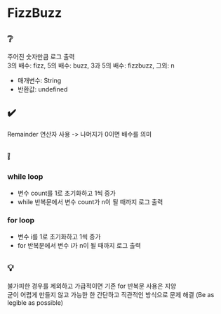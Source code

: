 # FizzBuzz

## ❔
주어진 숫자만큼 로그 출력  
3의 배수: fizz, 5의 배수: buzz, 3과 5의 배수: fizzbuzz, 그외: n
- 매개변수: String
- 반환값: undefined

## ✔️
Remainder 연산자 사용 -> 나머지가 0이면 배수를 의미

## ❕
### while loop
- 변수 count를 1로 초기화하고 1씩 증가
- while 반복문에서 변수 count가 n이 될 때까지 로그 출력

### for loop
- 변수 i를 1로 초기화하고 1씩 증가
- for 반복문에서 변수 i가 n이 될 때까지 로그 출력

## 💡
불가피한 경우를 제외하고 가급적이면 기존 for 반복문 사용은 지양  
굳이 어렵게 만들지 않고 가능한 한 간단하고 직관적인 방식으로 문제 해결 (Be as legible as possible)

